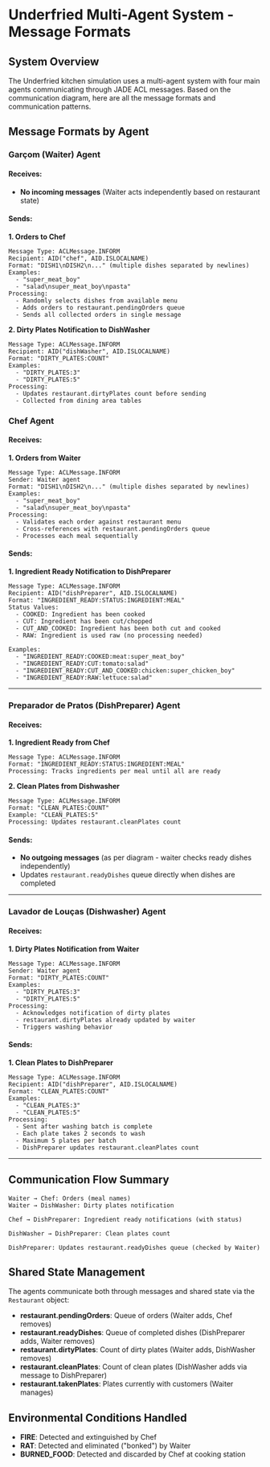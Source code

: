 # Underfried Multi-Agent System - Message Formats

## System Overview

The Underfried kitchen simulation uses a multi-agent system with four main agents communicating through JADE ACL messages. Based on the communication diagram, here are all the message formats and communication patterns.

## Message Formats by Agent

### **Garçom (Waiter) Agent**

#### **Receives:**

- **No incoming messages** (Waiter acts independently based on restaurant state)

#### **Sends:**

**1. Orders to Chef**

```
Message Type: ACLMessage.INFORM
Recipient: AID("chef", AID.ISLOCALNAME)
Format: "DISH1\nDISH2\n..." (multiple dishes separated by newlines)
Examples:
  - "super_meat_boy"
  - "salad\nsuper_meat_boy\npasta"
Processing:
  - Randomly selects dishes from available menu
  - Adds orders to restaurant.pendingOrders queue
  - Sends all collected orders in single message
```

**2. Dirty Plates Notification to DishWasher**

```
Message Type: ACLMessage.INFORM
Recipient: AID("dishWasher", AID.ISLOCALNAME)
Format: "DIRTY_PLATES:COUNT"
Examples:
  - "DIRTY_PLATES:3"
  - "DIRTY_PLATES:5"
Processing:
  - Updates restaurant.dirtyPlates count before sending
  - Collected from dining area tables
```

### **Chef Agent**

#### **Receives:**

**1. Orders from Waiter**

```
Message Type: ACLMessage.INFORM
Sender: Waiter agent
Format: "DISH1\nDISH2\n..." (multiple dishes separated by newlines)
Examples:
  - "super_meat_boy"
  - "salad\nsuper_meat_boy\npasta"
Processing:
  - Validates each order against restaurant menu
  - Cross-references with restaurant.pendingOrders queue
  - Processes each meal sequentially
```

#### **Sends:**

**1. Ingredient Ready Notification to DishPreparer**

```
Message Type: ACLMessage.INFORM
Recipient: AID("dishPreparer", AID.ISLOCALNAME)
Format: "INGREDIENT_READY:STATUS:INGREDIENT:MEAL"
Status Values:
  - COOKED: Ingredient has been cooked
  - CUT: Ingredient has been cut/chopped
  - CUT_AND_COOKED: Ingredient has been both cut and cooked
  - RAW: Ingredient is used raw (no processing needed)

Examples:
  - "INGREDIENT_READY:COOKED:meat:super_meat_boy"
  - "INGREDIENT_READY:CUT:tomato:salad"
  - "INGREDIENT_READY:CUT_AND_COOKED:chicken:super_chicken_boy"
  - "INGREDIENT_READY:RAW:lettuce:salad"
```

---

### **Preparador de Pratos (DishPreparer) Agent**

#### **Receives:**

**1. Ingredient Ready from Chef**

```
Message Type: ACLMessage.INFORM
Format: "INGREDIENT_READY:STATUS:INGREDIENT:MEAL"
Processing: Tracks ingredients per meal until all are ready
```

**2. Clean Plates from Dishwasher**

```
Message Type: ACLMessage.INFORM
Format: "CLEAN_PLATES:COUNT"
Example: "CLEAN_PLATES:5"
Processing: Updates restaurant.cleanPlates count
```

#### **Sends:**

- **No outgoing messages** (as per diagram - waiter checks ready dishes independently)
- Updates `restaurant.readyDishes` queue directly when dishes are completed

---

### **Lavador de Louças (Dishwasher) Agent**

#### **Receives:**

**1. Dirty Plates Notification from Waiter**

```text
Message Type: ACLMessage.INFORM
Sender: Waiter agent
Format: "DIRTY_PLATES:COUNT"
Examples:
  - "DIRTY_PLATES:3"
  - "DIRTY_PLATES:5"
Processing:
  - Acknowledges notification of dirty plates
  - restaurant.dirtyPlates already updated by waiter
  - Triggers washing behavior
```

#### **Sends:**

**1. Clean Plates to DishPreparer**

```text
Message Type: ACLMessage.INFORM
Recipient: AID("dishPreparer", AID.ISLOCALNAME)
Format: "CLEAN_PLATES:COUNT"
Examples:
  - "CLEAN_PLATES:3"
  - "CLEAN_PLATES:5"
Processing:
  - Sent after washing batch is complete
  - Each plate takes 2 seconds to wash
  - Maximum 5 plates per batch
  - DishPreparer updates restaurant.cleanPlates count
```

---

## **Communication Flow Summary**

```
Waiter → Chef: Orders (meal names)
Waiter → DishWasher: Dirty plates notification

Chef → DishPreparer: Ingredient ready notifications (with status)

DishWasher → DishPreparer: Clean plates count

DishPreparer: Updates restaurant.readyDishes queue (checked by Waiter)
```

## **Shared State Management**

The agents communicate both through messages and shared state via the `Restaurant` object:

- **restaurant.pendingOrders**: Queue of orders (Waiter adds, Chef removes)
- **restaurant.readyDishes**: Queue of completed dishes (DishPreparer adds, Waiter removes)
- **restaurant.dirtyPlates**: Count of dirty plates (Waiter adds, DishWasher removes)
- **restaurant.cleanPlates**: Count of clean plates (DishWasher adds via message to DishPreparer)
- **restaurant.takenPlates**: Plates currently with customers (Waiter manages)

## **Environmental Conditions Handled**

- **FIRE**: Detected and extinguished by Chef
- **RAT**: Detected and eliminated ("bonked") by Waiter
- **BURNED_FOOD**: Detected and discarded by Chef at cooking station
